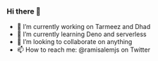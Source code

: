 ### Hi there 👋

- 🔭 I’m currently working on Tarmeez and Dhad 
- 🌱 I’m currently learning Deno and serverless 
- 👯 I’m looking to collaborate on anything 
- 📫 How to reach me: @ramisalemjs on Twitter 

<!--
**ramisalem/ramisalem** is a ✨ _special_ ✨ repository because its `README.md` (this file) appears on your GitHub profile.

Here are some ideas to get you started:

- 🔭 I’m currently working on Tarmeez and Dhad 
- 🌱 I’m currently learning Deno
- 👯 I’m looking to collaborate on anything 
- 📫 How to reach me: @ramisalemjs on Twitter 
-->
